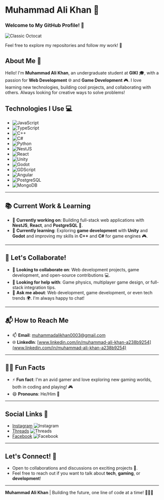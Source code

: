 # Muhammad Ali Khan 👋

### Welcome to My GitHub Profile! 🎉

![Classic Octocat](https://github.githubassets.com/images/icons/emoji/octocat.png)

Feel free to explore my repositories and follow my work! 🚀

## About Me 🌟
Hello! I'm **Muhammad Ali Khan**, an undergraduate student at **GIKI** 🎓, with a passion for **Web Development** 🌐 and **Game Development** 🎮. I love learning new technologies, building cool projects, and collaborating with others. Always looking for creative ways to solve problems!

## Technologies I Use 💻

- ![JavaScript](https://img.shields.io/badge/JavaScript-efd81d?style=flat-square&logo=javascript&logoColor=black) 
- ![TypeScript](https://img.shields.io/badge/TypeScript-3178C6?style=flat-square&logo=typescript&logoColor=white)
- ![C++](https://img.shields.io/badge/C++-00599C?style=flat-square&logo=cplusplus&logoColor=white)
- ![C#](https://img.shields.io/badge/C%23-239120?style=flat-square&logo=c-sharp&logoColor=white)
- ![Python](https://img.shields.io/badge/Python-3776AB?style=flat-square&logo=python&logoColor=white)
- ![NestJS](https://img.shields.io/badge/NestJS-E0234E?style=flat-square&logo=nestjs&logoColor=white)
- ![React](https://img.shields.io/badge/React-61DAFB?style=flat-square&logo=react&logoColor=black)
- ![Unity](https://img.shields.io/badge/Unity-000000?style=flat-square&logo=unity&logoColor=white)
- ![Godot](https://img.shields.io/badge/Godot-358BFF?style=flat-square&logo=godot-engine&logoColor=white)
- ![GDScript](https://img.shields.io/badge/GDScript-355D4B?style=flat-square&logo=godot&logoColor=white)
- ![Angular](https://img.shields.io/badge/Angular-DD0031?style=flat-square&logo=angular&logoColor=white)
- ![PostgreSQL](https://img.shields.io/badge/PostgreSQL-336791?style=flat-square&logo=postgresql&logoColor=white)
- ![MongoDB](https://img.shields.io/badge/MongoDB-47A248?style=flat-square&logo=mongodb&logoColor=white)

---

## 📚 Current Work & Learning

- 🔭 **Currently working on**: Building full-stack web applications with **NestJS**, **React**, and **PostgreSQL** 🚀.
- 🌱 **Currently learning**: Exploring **game development** with **Unity** and **Godot** and improving my skills in **C++** and **C#** for game engines 🎮.
  
---

## 🤝 Let's Collaborate!

- 👯 **Looking to collaborate on**: Web development projects, game development, and open-source contributions 💻.
- 🤔 **Looking for help with**: Game physics, multiplayer game design, or full-stack integration tips.
- 💬 **Ask me about**: Web development, game development, or even tech trends 🌍. I'm always happy to chat!
  
---

## 📬 How to Reach Me

- 📫 **Email**: [muhammadalikhan0003@gmail.com](mailto:muhammadalikhan0003@gmail.com)
- 🌐 **LinkedIn**: [www.linkedin.com/in/muhammad-ali-khan-a238b9254](www.linkedin.com/in/muhammad-ali-khan-a238b9254)
  
---

## 🧑‍💻 Fun Facts

- ⚡ **Fun fact**: I'm an avid gamer and love exploring new gaming worlds, both in coding and playing! 🎮
- 😄 **Pronouns**: He/Him 👦
  
---

## Social Links 📲

- [Instagram](https://www.instagram.com/muhammad_ali_khan_009/) ![Instagram](https://img.shields.io/badge/Instagram-E4405F?style=flat-square&logo=instagram&logoColor=white)
- [Threads](https://www.threads.net/@muhammad_ali_khan_009) ![Threads](https://img.shields.io/badge/Threads-262626?style=flat-square&logo=threads&logoColor=white)
- [Facebook](https://www.facebook.com/profile.php?id=100094497068000) ![Facebook](https://img.shields.io/badge/Facebook-1877F2?style=flat-square&logo=facebook&logoColor=white)

---

## Let's Connect! 🤝
- Open to collaborations and discussions on exciting projects 🌱. 
- Feel free to reach out if you want to talk about **tech**, **gaming**, or **development**!

---

**Muhammad Ali Khan** | Building the future, one line of code at a time! 👨‍💻✨
